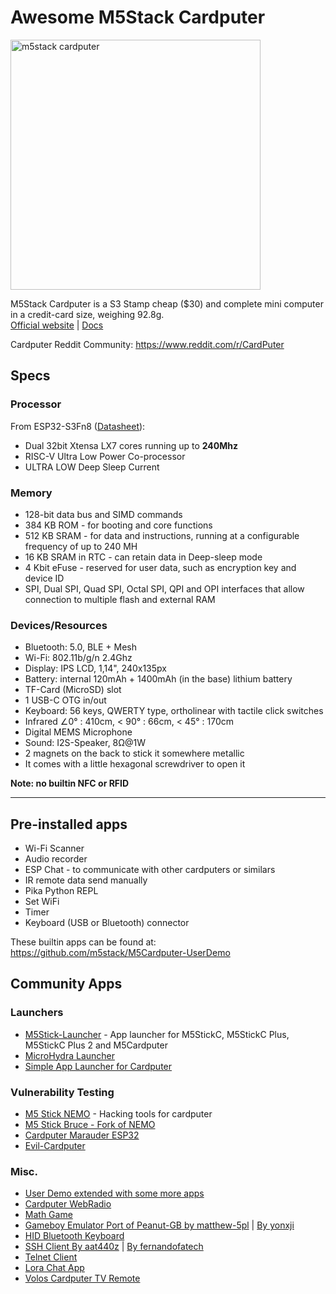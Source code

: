 # Awesome M5Stack Cardputer

<img src="m5stack cardputer.jpg" alt="m5stack cardputer" width="400">

M5Stack Cardputer is a S3 Stamp cheap ($30) and complete mini computer in a credit-card size, weighing 92.8g.  
[Official website](https://shop.m5stack.com/products/m5stack-cardputer-kit-w-m5stamps3) | [Docs](https://docs.m5stack.com/en/core/Cardputer)

Cardputer Reddit Community: https://www.reddit.com/r/CardPuter

## Specs

### Processor

From ESP32-S3Fn8 ([Datasheet](https://www.espressif.com/sites/default/files/documentation/esp32-s3_datasheet_en.pdf)):

- Dual 32bit Xtensa LX7 cores running up to **240Mhz**
- RISC-V Ultra Low Power Co-processor
- ULTRA LOW Deep Sleep Current

### Memory

- 128-bit data bus and SIMD commands
- 384 KB ROM - for booting and core functions
- 512 KB SRAM - for data and instructions, running at a configurable frequency of up to 240 MH
- 16 KB SRAM in RTC - can retain data in Deep-sleep mode
- 4 Kbit eFuse - reserved for user data, such as encryption key and device ID
- SPI, Dual SPI, Quad SPI, Octal SPI, QPI and OPI interfaces that allow connection to multiple flash and external RAM

### Devices/Resources

- Bluetooth: 5.0, BLE + Mesh
- Wi-Fi: 802.11b/g/n 2.4Ghz
- Display: IPS LCD, 1,14", 240x135px
- Battery: internal 120mAh + 1400mAh (in the base) lithium battery
- TF-Card (MicroSD) slot
- 1 USB-C OTG in/out
- Keyboard: 56 keys, QWERTY type, ortholinear with tactile click switches
- Infrared ∠0° : 410cm, < 90° : 66cm, < 45° : 170cm
- Digital MEMS Microphone
- Sound: I2S-Speaker, 8Ω@1W
- 2 magnets on the back to stick it somewhere metallic
- It comes with a little hexagonal screwdriver to open it

**Note: no builtin NFC or RFID**

---

## Pre-installed apps

- Wi-Fi Scanner
- Audio recorder
- ESP Chat - to communicate with other cardputers or similars
- IR remote data send manually
- Pika Python REPL
- Set WiFi
- Timer
- Keyboard (USB or Bluetooth) connector

These builtin apps can be found at: https://github.com/m5stack/M5Cardputer-UserDemo

## Community Apps

### Launchers
- [M5Stick-Launcher](https://github.com/bmorcelli/M5Stick-Launcher) - App launcher for M5StickC, M5StickC Plus, M5StickC Plus 2 and M5Cardputer
- [MicroHydra Launcher](https://github.com/echo-lalia/Cardputer-MicroHydra)
- [Simple App Launcher for Cardputer](https://github.com/shikarunochi/CardputerSimpleLaucher)

### Vulnerability Testing
- [M5 Stick NEMO](https://github.com/n0xa/m5stick-nemo) - Hacking tools for cardputer
- [M5 Stick Bruce - Fork of NEMO](https://github.com/pr3y/Bruce)
- [Cardputer Marauder ESP32](https://github.com/marivaaldo/ESP32Marauder/tree/feature/add-m5cardputer-support)
- [Evil-Cardputer](https://github.com/7h30th3r0n3/Evil-M5Core2)

### Misc.
- [User Demo extended with some more apps](https://github.com/JohnZ03/M5Cardputer-UserDemo)
- [Cardputer WebRadio](https://github.com/cyberwisk/M5Cardputer_WebRadio)
- [Math Game](https://github.com/seanbutler/M5CardputerMathGame)
- [Gameboy Emulator Port of Peanut-GB by matthew-5pl](https://github.com/matthew-5pl/gb_cardputer) | [By yonxji](https://github.com/yongxji/cardputer-gameboy-emu)
- [HID Bluetooth Keyboard](https://github.com/Gitshaoxiang/M5Cardputer-BLE-HID-Keyboard)
- [SSH Client By aat440z](https://github.com/aat440hz/SSHClient-M5Cardputer) | [By fernandofatech](https://github.com/fernandofatech/M5Cardputer-SSHClient)
- [Telnet Client](https://github.com/aat440hz/TelnetClient-M5Cardputer)
- [Lora Chat App](https://github.com/nonik0/CardputerLoRaChat)
- [Volos Cardputer TV Remote](https://github.com/VolosR/M5CardRemote/)
